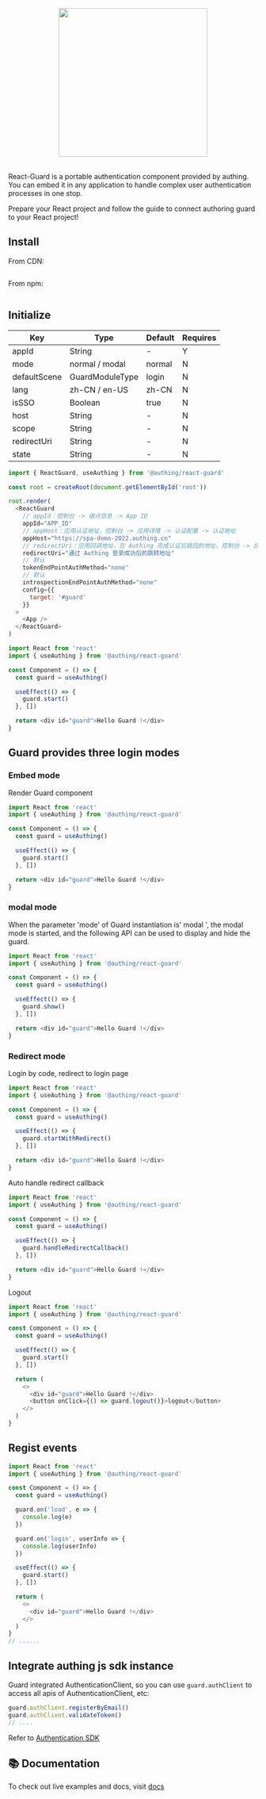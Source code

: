 <div align=center>
  <img width="300" src="https://files.authing.co/authing-console/authing-logo-new-20210924.svg" />
</div>

<br />

React-Guard is a portable authentication component provided by authing. You can embed it in any application to handle complex user authentication processes in one stop.

Prepare your React project and follow the guide to connect authoring guard to your React project!

## Install

From CDN:

```shell

```

From npm:

```shell

```

## Initialize

| Key          | Type            | Default | Requires |
| ------------ | --------------- | ------- | -------- |
| appId        | String          | -       | Y        |
| mode         | normal / modal  | normal  | N        |
| defaultScene | GuardModuleType | login   | N        |
| lang         | zh-CN / en-US   | zh-CN   | N        |
| isSSO        | Boolean         | true    | N        |
| host         | String          | -       | N        |
| scope        | String          | -       | N        |
| redirectUri  | String          | -       | N        |
| state        | String          | -       | N        |

```javascript
import { ReactGuard, useAuthing } from '@authing/react-guard'

const root = createRoot(document.getElementById('root'))

root.render(
  <ReactGuard
    // appId：控制台 -> 端点信息 -> App ID
    appId="APP_ID"
    // appHost：应用认证地址，控制台 -> 应用详情 -> 认证配置 -> 认证地址
    appHost="https://spa-demo-2022.authing.cn"
    // redirectUri：应用回调地址，在 Authing 完成认证后跳回的地址。控制台 -> 应用详情 -> 认证配置 -> 登录回调 URL
    redirectUri="通过 Authing 登录成功后的跳转地址"
    // 默认
    tokenEndPointAuthMethod="none"
    // 默认
    introspectionEndPointAuthMethod="none"
    config={{
      target: '#guard'
    }}
  >
    <App />
  </ReactGuard>
)
```

```javascript
import React from 'react'
import { useAuthing } from '@authing/react-guard'

const Component = () => {
  const guard = useAuthing()

  useEffect(() => {
    guard.start()
  }, [])

  return <div id="guard">Hello Guard !</div>
}
```

## Guard provides three login modes

### Embed mode

Render Guard component

```javascript
import React from 'react'
import { useAuthing } from '@authing/react-guard'

const Component = () => {
  const guard = useAuthing()

  useEffect(() => {
    guard.start()
  }, [])

  return <div id="guard">Hello Guard !</div>
}
```

### modal mode

When the parameter 'mode' of Guard instantiation is' modal ', the modal mode is started, and the following API can be used to display and hide the guard.

```javascript
import React from 'react'
import { useAuthing } from '@authing/react-guard'

const Component = () => {
  const guard = useAuthing()

  useEffect(() => {
    guard.show()
  }, [])

  return <div id="guard">Hello Guard !</div>
}
```

### Redirect mode

Login by code, redirect to login page

```javascript
import React from 'react'
import { useAuthing } from '@authing/react-guard'

const Component = () => {
  const guard = useAuthing()

  useEffect(() => {
    guard.startWithRedirect()
  }, [])

  return <div id="guard">Hello Guard !</div>
}
```

Auto handle redirect callback

```javascript
import React from 'react'
import { useAuthing } from '@authing/react-guard'

const Component = () => {
  const guard = useAuthing()

  useEffect(() => {
    guard.handleRedirectCallback()
  }, [])

  return <div id="guard">Hello Guard !</div>
}
```

Logout

```javascript
import React from 'react'
import { useAuthing } from '@authing/react-guard'

const Component = () => {
  const guard = useAuthing()

  useEffect(() => {
    guard.start()
  }, [])

  return (
    <>
      <div id="guard">Hello Guard !</div>
      <button onClick={() => guard.logout()}>logout</button>
    </>
  )
}
```

## Regist events

```javascript
import React from 'react'
import { useAuthing } from '@authing/react-guard'

const Component = () => {
  const guard = useAuthing()

  guard.on('load', e => {
    console.log(e)
  })

  guard.on('login', userInfo => {
    console.log(userInfo)
  })

  useEffect(() => {
    guard.start()
  }, [])

  return (
    <>
      <div id="guard">Hello Guard !</div>
    </>
  )
}
// ......
```

## Integrate authing js sdk instance

Guard integrated AuthenticationClient, so you can use `guard.authClient` to access all apis of AuthenticationClient, etc:

```javascript
guard.authClient.registerByEmail()
guard.authClient.validateToken()
// ....
```

Refer to [Authentication SDK](https://docs.authing.cn/v2/reference/sdk-for-node/authentication/)

## 📚 Documentation

To check out live examples and docs, visit [docs](https://docs.authing.cn/v2/reference/guard/v2/)
